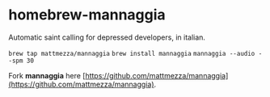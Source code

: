 # homebrew-mannaggia
Automatic saint calling for depressed developers, in italian.

`brew tap mattmezza/mannaggia`
`brew install mannaggia`
`mannaggia --audio --spm 30`

Fork __mannaggia__ here [https://github.com/mattmezza/mannaggia](https://github.com/mattmezza/mannaggia).
